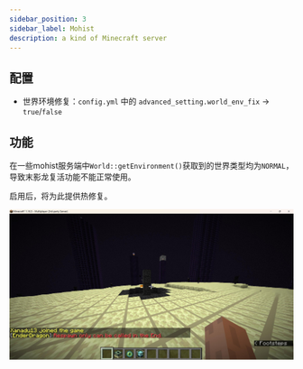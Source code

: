 ```yaml
---
sidebar_position: 3
sidebar_label: Mohist
description: a kind of Minecraft server
---
```


## 配置

* 世界环境修复：`config.yml` 中的 `advanced_setting.world_env_fix` -> `true`/`false`

## 功能

在一些mohist服务端中`World::getEnvironment()`获取到的世界类型均为`NORMAL`，导致末影龙复活功能不能正常使用。

启用后，将为此提供热修复。

![](_images/world_env_fix.jpg)
